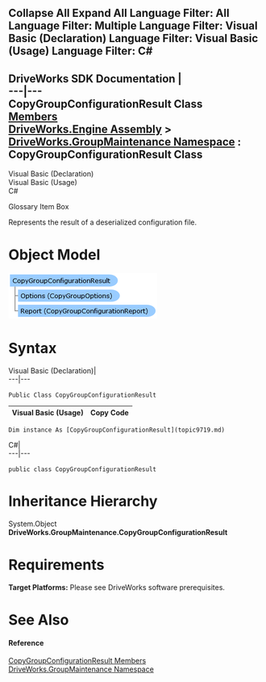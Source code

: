 Collapse All Expand All Language Filter: All  Language Filter: Multiple  Language Filter: Visual Basic (Declaration) Language Filter: Visual Basic (Usage) Language Filter: C#  
---  
DriveWorks SDK Documentation  |   
---|---  
CopyGroupConfigurationResult Class   
[Members](topic9720.md)   
[DriveWorks.Engine Assembly](topic2156.md) > [DriveWorks.GroupMaintenance Namespace](topic9628.md) : CopyGroupConfigurationResult Class  
---  
  
Visual Basic (Declaration)    
Visual Basic (Usage)    
C# 

Glossary Item Box

Represents the result of a deserialized configuration file. 

# Object Model

![](dotnetdiagramimages/image467.png)

# Syntax

Visual Basic (Declaration)|   
---|---  
      
    
    Public Class CopyGroupConfigurationResult   
  
Visual Basic (Usage)| Copy Code  
---|---  
      
    
    Dim instance As [CopyGroupConfigurationResult](topic9719.md)  
  
C#|   
---|---  
      
    
    public class CopyGroupConfigurationResult   
  
# Inheritance Hierarchy

System.Object  
**DriveWorks.GroupMaintenance.CopyGroupConfigurationResult**  


# Requirements

**Target Platforms:** Please see DriveWorks software prerequisites.

# See Also

#### Reference

[CopyGroupConfigurationResult Members](topic9720.md)   
[DriveWorks.GroupMaintenance Namespace](topic9628.md)


